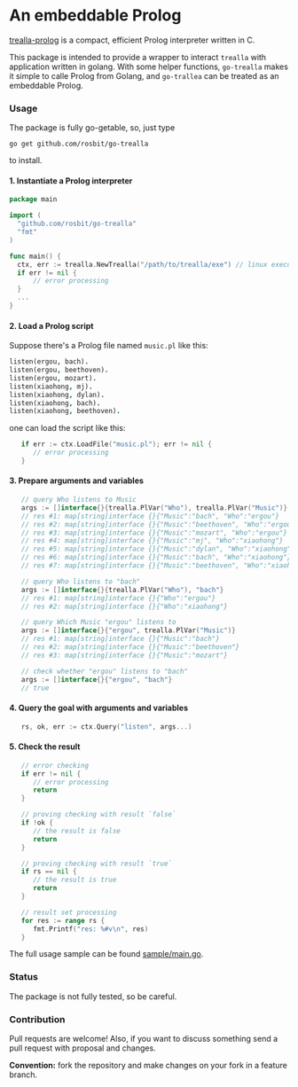 # An embeddable Prolog

[trealla-prolog](https://github.com/trealla-prolog/trealla) is a compact, efficient Prolog interpreter written in C.

This package is intended to provide a wrapper to interact `trealla` with application written in golang.
With some helper functions, `go-trealla` makes it simple to calle Prolog from Golang, and `go-trallea` can be
treated as an embeddable Prolog.

### Usage

The package is fully go-getable, so, just type

  `go get github.com/rosbit/go-trealla`

to install.

#### 1. Instantiate a Prolog interpreter

```go
package main

import (
  "github.com/rosbit/go-trealla"
  "fmt"
)

func main() {
  ctx, err := trealla.NewTrealla("/path/to/trealla/exe") // linux executable trealla-prolog(tpl) can be downloaded from releases.
  if err != nil {
      // error processing
  }
  ...
}
```

#### 2. Load a Prolog script

Suppose there's a Prolog file named `music.pl` like this:

```prolog
listen(ergou, bach).
listen(ergou, beethoven).
listen(ergou, mozart).
listen(xiaohong, mj).
listen(xiaohong, dylan).
listen(xiaohong, bach).
listen(xiaohong, beethoven).
```

one can load the script like this:

```go
   if err := ctx.LoadFile("music.pl"); err != nil {
      // error processing
   }
```

#### 3. Prepare arguments and variables

```go
   // query Who listens to Music
   args := []interface{}{trealla.PlVar("Who"), trealla.PlVar("Music")}
   // res #1: map[string]interface {}{"Music":"bach", "Who":"ergou"}
   // res #2: map[string]interface {}{"Music":"beethoven", "Who":"ergou"}
   // res #3: map[string]interface {}{"Music":"mozart", "Who":"ergou"}
   // res #4: map[string]interface {}{"Music":"mj", "Who":"xiaohong"}
   // res #5: map[string]interface {}{"Music":"dylan", "Who":"xiaohong"}
   // res #6: map[string]interface {}{"Music":"bach", "Who":"xiaohong"}
   // res #7: map[string]interface {}{"Music":"beethoven", "Who":"xiaohong"}

   // query Who listens to "bach"
   args := []interface{}{trealla.PlVar("Who"), "bach"}
   // res #1: map[string]interface {}{"Who":"ergou"}
   // res #2: map[string]interface {}{"Who":"xiaohong"}

   // query Which Music "ergou" listens to
   args := []interface{}{"ergou", trealla.PlVar("Music")}
   // res #1: map[string]interface {}{"Music":"bach"}
   // res #2: map[string]interface {}{"Music":"beethoven"}
   // res #3: map[string]interface {}{"Music":"mozart"}

   // check whether "ergou" listens to "bach"
   args := []interface{}{"ergou", "bach"}
   // true
```

#### 4. Query the goal with arguments and variables

```go
   rs, ok, err := ctx.Query("listen", args...)
```

#### 5. Check the result

```go
   // error checking
   if err != nil {
      // error processing
      return
   }

   // proving checking with result `false`
   if !ok {
      // the result is false
      return
   }

   // proving checking with result `true`
   if rs == nil {
      // the result is true
      return
   }

   // result set processing
   for res := range rs {
      fmt.Printf("res: %#v\n", res)
   }
```

The full usage sample can be found [sample/main.go](sample/main.go).

### Status

The package is not fully tested, so be careful.

### Contribution

Pull requests are welcome! Also, if you want to discuss something send a pull request with proposal and changes.

__Convention:__ fork the repository and make changes on your fork in a feature branch.
